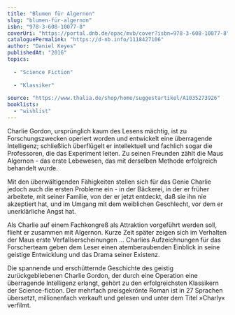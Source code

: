 ```yaml
---
title: "Blumen für Algernon"
slug: "blumen-für-algernon"
isbn: "978-3-608-10077-8"
coverUri: "https://portal.dnb.de/opac/mvb/cover?isbn=978-3-608-10077-8"
cataloguePermalink: "https://d-nb.info/1118427106"
author: "Daniel Keyes"
publishedAt: "2016"
topics:
  
  - "Science Fiction"
    
  - "Klassiker"
    
source: "https://www.thalia.de/shop/home/suggestartikel/A1035273926"
booklists: 
  - "wishlist"
---
```

Charlie Gordon, ursprünglich kaum des Lesens mächtig, ist zu Forschungszwecken 
operiert worden und entwickelt eine überragende Intelligenz; schließlich 
überflügelt er intellektuell und fachlich sogar die Professoren, die das 
Experiment leiten. Zu seinen Freunden zählt die Maus Algernon - das erste 
Lebewesen, das mit derselben Methode erfolgreich behandelt wurde.

Mit den überwältigenden Fähigkeiten stellen sich für das Genie Charlie jedoch 
auch die ersten Probleme ein - in der Bäckerei, in der er früher arbeitete, 
mit seiner Familie, von der er jetzt entdeckt, daß sie ihn nie akzeptiert hat, 
und im Umgang mit dem weiblichen Geschlecht, vor dem er unerklärliche Angst 
hat.

Als Charlie auf einem Fachkongreß als Attraktion vorgeführt werden soll, 
flieht er zusammen mit Algernon. Kurze Zeit später zeigen sich im Verhalten 
der Maus erste Verfallserscheinungen ... Charlies Aufzeichnungen für das 
Forscherteam geben dem Leser einen atemberaubenden Einblick in seine geistige 
Entwicklung und das Drama seiner Existenz.

Die spannende und erschütternde Geschichte des geistig zurückgebliebenen
Charlie Gordon, der durch eine Operation eine überragende Intelligenz erlangt,
gehört zu den erfolgreichsten Klassikern der Science-fiction. Der mehrfach
preisgekrönte Roman ist in 27 Sprachen übersetzt, millionenfach verkauft und
gelesen und unter dem Titel »Charly« verfilmt.